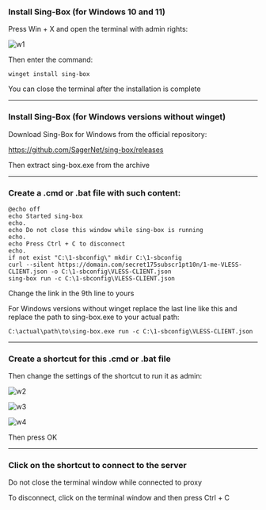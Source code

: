 ### Install Sing-Box (for Windows 10 and 11)

Press Win + X and open the terminal with admin rights:

![w1](https://github.com/user-attachments/assets/ebffb58e-9251-4ec5-94a7-8b5416b0ced2)

Then enter the command:

```
winget install sing-box
```

You can close the terminal after the installation is complete

-----

### Install Sing-Box (for Windows versions without winget)

Download Sing-Box for Windows from the official repository:

https://github.com/SagerNet/sing-box/releases

Then extract sing-box.exe from the archive

-----

### Create a .cmd or .bat file with such content:

```
@echo off
echo Started sing-box
echo.
echo Do not close this window while sing-box is running
echo.
echo Press Ctrl + C to disconnect
echo.
if not exist "C:\1-sbconfig\" mkdir C:\1-sbconfig
curl --silent https://domain.com/secret175subscr1pt10n/1-me-VLESS-CLIENT.json -o C:\1-sbconfig\VLESS-CLIENT.json
sing-box run -c C:\1-sbconfig\VLESS-CLIENT.json
```

Change the link in the 9th line to yours

For Windows versions without winget replace the last line like this and replace the path to sing-box.exe to your actual path:

```
C:\actual\path\to\sing-box.exe run -c C:\1-sbconfig\VLESS-CLIENT.json
```

-----

### Create a shortcut for this .cmd or .bat file

Then change the settings of the shortcut to run it as admin:

![w2](https://github.com/user-attachments/assets/22d79731-f46d-4d1a-868c-36b45a9e4d36)

![w3](https://github.com/user-attachments/assets/91a6f89f-a2b3-4029-bbfa-2e21a0c047da)

![w4](https://github.com/user-attachments/assets/d35d5648-e593-4ab5-9afb-f8e8a2201f41)

Then press OK

-----

### Click on the shortcut to connect to the server

Do not close the terminal window while connected to proxy

To disconnect, click on the terminal window and then press Ctrl + C

